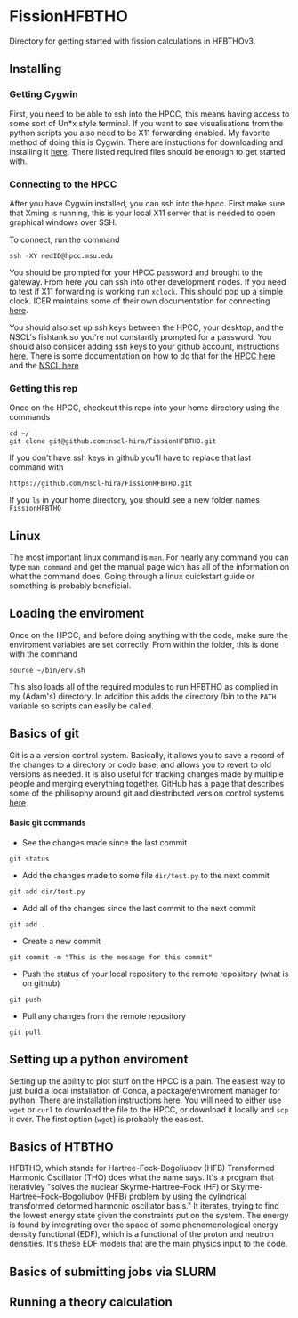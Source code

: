 # FissionHFBTHO

Directory for getting started with fission calculations in HFBTHOv3. 

## Installing

### Getting Cygwin
First, you need to be able to ssh into the HPCC, this means having access to some sort of Un\*x style terminal. If you want to see visualisations from the python scripts you also need to be X11 forwarding enabled. My favorite method of doing this is Cygwin. There are instuctions for downloading and installing it [here](https://cs.hofstra.edu/docs/pages/guides/cygwin_installation.html). There listed required files should be enough to get started with.

### Connecting to the HPCC
After you have Cygwin installed, you can ssh into the hpcc. First make sure that Xming is running, this is your local X11 server that is needed to open graphical windows over SSH.

To connect, run the command
```
ssh -XY nedID@hpcc.msu.edu
```
You should be prompted for your HPCC password and brought to the gateway. From here you can ssh into other development nodes. If you need to test if X11 forwarding is working run `xclock`. This should pop up a simple clock. ICER maintains some of their own documentation for connecting [here](https://wiki.hpcc.msu.edu/display/ITH/Connect+to+HPC+System).

You should also set up ssh keys between the HPCC, your desktop, and the NSCL's fishtank so you're not constantly prompted for a password. You should also consider adding ssh keys to your github account, instructions [here.](https://help.github.com/en/articles/connecting-to-github-with-ssh) There is some documentation on how to do that for the [HPCC here](https://wiki.hpcc.msu.edu/display/ITH/SSH+Key-Based+Authentication) and the [NSCL here](https://wikihost.nscl.msu.edu/gradwiki/doku.php?id=computers:remotes_services)

### Getting this rep
Once on the HPCC, checkout this repo into your home directory using the commands
```
cd ~/
git clone git@github.com:nscl-hira/FissionHFBTHO.git
```
If you don't have ssh keys in github you'll have to replace that last command with 
```
https://github.com/nscl-hira/FissionHFBTHO.git
```

If you `ls` in your home directory, you should see a new folder names `FissionHFBTHO`

## Linux
The most important linux command is `man`. For nearly any command you can type `man command` and get the manual page wich has all of the information on what the command does. Going through a linux quickstart guide or something is probably beneficial. 

## Loading the enviroment
Once on the HPCC, and before doing anything with the code, make sure the enviroment variables are set correctly. From within the folder, this is done with the command
```
source ~/bin/env.sh
```
This also loads all of the required modules to run HFBTHO as complied in my (Adam's) directory. In addition this adds the directory /bin to the `PATH` variable so scripts can easily be called.

## Basics of git
Git is a a version control system. Basically, it allows you to save a record of the changes to a directory or code base, and allows you to revert to old versions as needed. It is also useful for tracking changes made by multiple people and merging everything together. GitHub has a page that describes some of the philisophy around git and diestributed version control systems [here](https://guides.github.com/introduction/git-handbook/).

#### Basic git commands

* See the changes made since the last commit
```
git status
```
* Add the changes made to some file `dir/test.py` to the next commit
```
git add dir/test.py
```
* Add all of the changes since the last commit to the next commit
```
git add .
```
* Create a new commit
```
git commit -m "This is the message for this commit"
```
* Push the status of your local repository to the remote repository (what is on github)
```
git push
```
* Pull any changes from the remote repository
```
git pull
```

## Setting up a python enviroment
Setting up the ability to plot stuff on the HPCC is a pain. The easiest way to just build a local installation of Conda, a package/enviroment manager for python. There are installation instructions [here](https://conda.io/projects/conda/en/latest/user-guide/install/index.html#). You will need to either use `wget` or `curl` to download the file to the HPCC, or download it locally and `scp` it over. The first option (`wget`) is probably the easiest.

## Basics of HTBTHO
HFBTHO, which stands for Hartree-Fock-Bogoliubov (HFB) Transformed Harmonic Oscillator (THO) does what the name says. It's a program that iterativley "solves the nuclear Skyrme-Hartree–Fock
(HF) or Skyrme-Hartree–Fock–Bogoliubov (HFB) problem by using the cylindrical transformed deformed
harmonic oscillator basis." It iterates, trying to find the lowest energy state given the constraints put on the system. The energy is found by integrating over the space of some phenomenological energy density functional (EDF), which is a functional of the proton and neutron densities. It's these EDF models that are the main physics input to the code.

## Basics of submitting jobs via SLURM

## Running a theory calculation


### 
